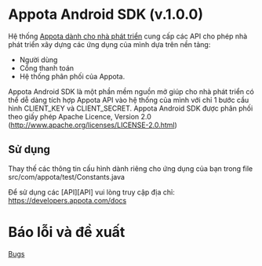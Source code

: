 Appota Android SDK (v.1.0.0)
==========================

Hệ thống [Appota dành cho nhà phát triển](https://developers.appota.com/) cung cấp các API cho phép nhà phát triển xây dựng các ứng dụng của mình dựa trên nền tảng:
- Người dùng
- Cổng thanh toán
- Hệ thống phân phối
của Appota.

Appota Android SDK là một phần mềm nguồn mở giúp cho nhà phát triển có thể dễ dàng tích hợp Appota API vào hệ thống của mình với chỉ 1 bước cầu hình CLIENT_KEY và CLIENT_SECRET.
Appota Android SDK được phân phối theo giấy phép Apache Licence, Version 2.0 (http://www.apache.org/licenses/LICENSE-2.0.html)


Sử dụng 
-------
Thay thế các thông tin cấu hình dành riêng cho ứng dụng của bạn trong file  src/com/appota/test/Constants.java

Để sử dụng các [API][API] vui lòng truy cập địa chỉ: https://developers.appota.com/docs


Báo lỗi và đề xuất
==================
[Bugs](https://developers.appota.com/bugs)

